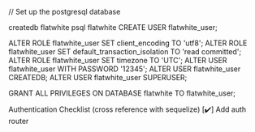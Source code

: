 // Set up the postgresql database

createdb flatwhite
psql flatwhite
CREATE USER flatwhite_user;

ALTER ROLE flatwhite_user SET client_encoding TO 'utf8';
ALTER ROLE flatwhite_user SET default_transaction_isolation TO 'read committed';
ALTER ROLE flatwhite_user SET timezone TO 'UTC';
ALTER USER flatwhite_user WITH PASSWORD '12345';
ALTER USER flatwhite_user CREATEDB;
ALTER USER flatwhite_user SUPERUSER;

GRANT ALL PRIVILEGES ON DATABASE flatwhite TO flatwhite_user;

Authentication
Checklist (cross reference with sequelize)
[✔️] Add auth router

